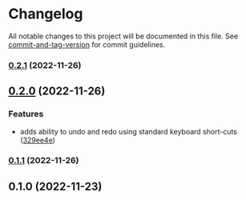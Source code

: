 # Changelog

All notable changes to this project will be documented in this file. See [commit-and-tag-version](https://github.com/absolute-version/commit-and-tag-version) for commit guidelines.

### [0.2.1](https://github.com/jithusnair/whatsapp-editor/compare/v0.2.0...v0.2.1) (2022-11-26)

## [0.2.0](https://github.com/jithusnair/whatsapp-editor/compare/v0.1.1...v0.2.0) (2022-11-26)


### Features

* adds ability to undo and redo using standard keyboard short-cuts ([329ee4e](https://github.com/jithusnair/whatsapp-editor/commit/329ee4eb6cfb2e6a5f611a695808dbe4a59fe6c9))

### [0.1.1](https://github.com/jithusnair/whatsapp-editor/compare/v0.1.0...v0.1.1) (2022-11-26)

## 0.1.0 (2022-11-23)
